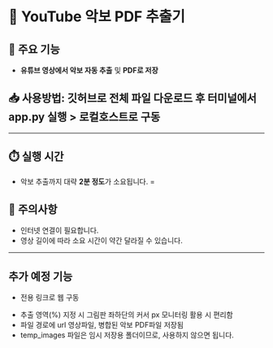 
# 🎼 YouTube 악보 PDF 추출기



## 🚩 주요 기능

- **유튜브 영상에서 악보 자동 추출** 및 **PDF로 저장**


## 📥 사용방법: 깃허브로 전체 파일 다운로드 후 터미널에서 app.py 실행 > 로컬호스트로 구동

---

## ⏱️ 실행 시간

- 악보 추출까지 대략 **2분 정도**가 소요됩니다.
=

## 📌 주의사항
- 인터넷 연결이 필요합니다.
- 영상 길이에 따라 소요 시간이 약간 달라질 수 있습니다.


***
 ## 추가 예정 기능

- 전용 링크로 웹 구동




* 추출 영역(%) 지정 시 그림판 좌하단의 커서 px 모니터링 활용 시 편리함  
* 파일 경로에 url 영상파일, 병합된 악보 PDF파일 저장됨  
* temp_images 파일은 임시 저장용 폴더이므로, 사용하지 않으면 됩니다.  
